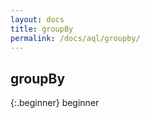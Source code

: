 ```yaml
---
layout: docs
title: groupBy
permalink: /docs/aql/groupby/
---
```


## groupBy

{:.beginner}
beginner


